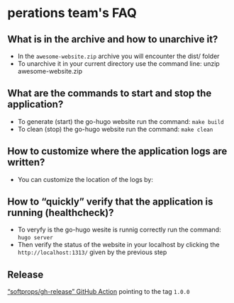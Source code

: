 # perations team's FAQ

## What is in the archive and how to unarchive it?

* In the `awesome-website.zip` archive you will encounter the dist/ folder
* To unarchive it in your current directory use the command line:
unzip awesome-website.zip

## What are the commands to start and stop the application?

* To generate (start) the go-hugo website run the command: `make build`
* To clean (stop) the go-hugo website run the command: `make clean`

## How to customize where the application logs are written?

* You can customize the location of the logs by:

## How to “quickly” verify that the application is running (healthcheck)?

* To veryfy is the go-hugo wesite is runnig correctly run the command: `hugo server`
* Then verify the status of the website in your localhost by clicking the
`http://localhost:1313/` given by the previous step

## Release
[“softprops/gh-release” GitHub Action](https://github.com/softprops/action-gh-release)
pointing to the tag `1.0.0`
